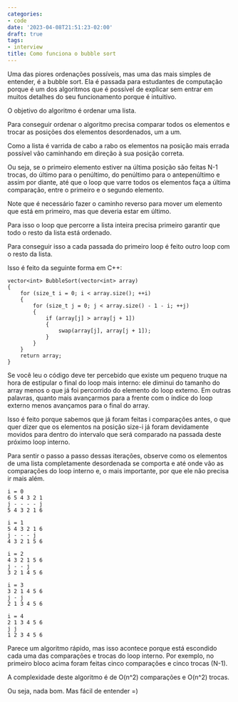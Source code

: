 ```yaml
---
categories:
- code
date: '2023-04-08T21:51:23-02:00'
draft: true
tags:
- interview
title: Como funciona o bubble sort
---
```


Uma das piores ordenações possíveis, mas uma das mais simples de entender, é a bubble sort. Ela é passada para estudantes de computação porque é um dos algoritmos que é possível de explicar sem entrar em muitos detalhes do seu funcionamento porque é intuitivo.

O objetivo do algoritmo é ordenar uma lista.

Para conseguir ordenar o algoritmo precisa comparar todos os elementos e trocar as posições dos elementos desordenados, um a um.

Como a lista é varrida de cabo a rabo os elementos na posição mais errada possível vão caminhando em direção à sua posição correta.

Ou seja, se o primeiro elemento estiver na última posição são feitas N-1 trocas, do último para o penúltimo, do penúltimo para o antepenúltimo e assim por diante, até que o loop que varre todos os elementos faça a última comparação, entre o primeiro e o segundo elemento.

Note que é necessário fazer o caminho reverso para mover um elemento que está em primeiro, mas que deveria estar em último.

Para isso o loop que percorre a lista inteira precisa primeiro garantir que todo o resto da lista está ordenado.

Para conseguir isso a cada passada do primeiro loop é feito outro loop com o resto da lista.

Isso é feito da seguinte forma em C++:

```
vector<int> BubbleSort(vector<int> array)
{
    for (size_t i = 0; i < array.size(); ++i)
    {
        for (size_t j = 0; j < array.size() - 1 - i; ++j)
        {
            if (array[j] > array[j + 1])
            {
                swap(array[j], array[j + 1]);
            }
        }
    }
    return array;
}
```

Se você leu o código deve ter percebido que existe um pequeno truque na hora de estipular o final do loop mais interno: ele diminui do tamanho do array menos o que já foi percorrido do elemento do loop externo. Em outras palavras, quanto mais avançarmos para a frente com o índice do loop externo menos avançamos para o final do array.

Isso é feito porque sabemos que já foram feitas i comparações antes, o que quer dizer que os elementos na posição size-i já foram devidamente movidos para dentro do intervalo que será comparado na passada deste próximo loop interno.

Para sentir o passo a passo dessas iterações, observe como os elementos de uma lista completamente desordenada se comporta e até onde vão as comparações do loop interno e, o mais importante, por que ele não precisa ir mais além.

```
i = 0
6 5 4 3 2 1
j - - - - j
5 4 3 2 1 6

i = 1
5 4 3 2 1 6
j - - - j
4 3 2 1 5 6

i = 2
4 3 2 1 5 6
j - - j
3 2 1 4 5 6

i = 3
3 2 1 4 5 6
j - j
2 1 3 4 5 6

i = 4
2 1 3 4 5 6
j j
1 2 3 4 5 6
```

Parece um algoritmo rápido, mas isso acontece porque está escondido cada uma das comparações e trocas do loop interno. Por exemplo, no primeiro bloco acima foram feitas cinco comparações e cinco trocas (N-1).

A complexidade deste algoritmo é de O(n^2) comparações e O(n^2) trocas.

Ou seja, nada bom. Mas fácil de entender =)
